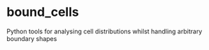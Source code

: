 # bound_cells
Python tools for analysing cell distributions whilst handling arbitrary boundary shapes
